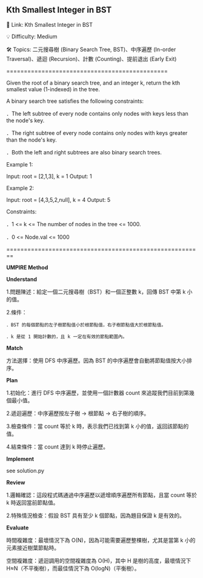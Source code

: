 **Kth Smallest Integer in BST**
-

🔗 Link: Kth Smallest Integer in BST

💡 Difficulty: Medium

🛠️ Topics: 二元搜尋樹 (Binary Search Tree, BST)、中序遍歷 (In-order Traversal)、遞迴 (Recursion)、計數 (Counting)、提前退出 (Early Exit)

==============================================

Given the root of a binary search tree, and an integer k, return the kth smallest value (1-indexed) in the tree.

A binary search tree satisfies the following constraints:

．The left subtree of every node contains only nodes with keys less than the node's key.

．The right subtree of every node contains only nodes with keys greater than the node's key.

．Both the left and right subtrees are also binary search trees.

Example 1:

Input: root = [2,1,3], k = 1
Output: 1

Example 2:

Input: root = [4,3,5,2,null], k = 4
Output: 5

Constraints:

．1 <= k <= The number of nodes in the tree <= 1000.

．0 <= Node.val <= 1000

========================================================

**UMPIRE Method**

**Understand**

1.問題陳述：給定一個二元搜尋樹（BST）和一個正整數 k，回傳 BST 中第 k 小的值。

2.條件：

    ．BST 的每個節點的左子樹節點值小於根節點值，右子樹節點值大於根節點值。
    
    ．k 是從 1 開始計數的，且 k 一定在有效的節點範圍內。

**Match**

方法選擇：使用 DFS 中序遍歷。因為 BST 的中序遍歷會自動將節點值按大小排序。

**Plan**

1.初始化：進行 DFS 中序遍歷，並使用一個計數器 count 來追蹤我們目前到第幾個最小值。

2.遞迴遍歷：中序遍歷按左子樹 -> 根節點 -> 右子樹的順序。

3.檢查條件：當 count 等於 k 時，表示我們已找到第 k 小的值，返回該節點的值。

4.結束條件：當 count 達到 k 時停止遍歷。

**Implement**

see solution.py

**Review**

1.邏輯確認：這段程式碼通過中序遍歷以遞增順序遍歷所有節點，且當 count 等於 k 時返回當前節點值。

2.特殊情況檢查：假設 BST 具有至少 k 個節點，因為題目保證 k 是有效的。

**Evaluate**

時間複雜度：最壞情況下為 O(N)，因為可能需要遍歷整棵樹，尤其是當第 k 小的元素接近樹葉節點時。

空間複雜度：遞迴調用的空間複雜度為 O(H)，其中 H 是樹的高度，最壞情況下 H≈N（不平衡樹），而最佳情況下為 O(logN)（平衡樹）。

